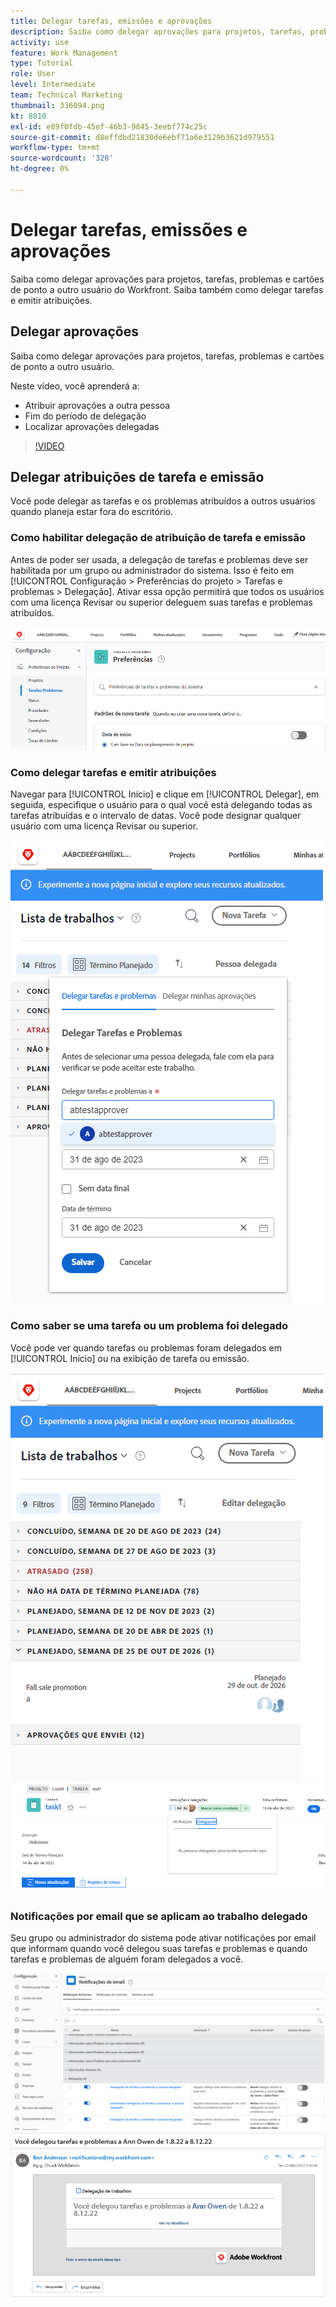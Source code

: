 ```yaml
---
title: Delegar tarefas, emissões e aprovações
description: Saiba como delegar aprovações para projetos, tarefas, problemas e cartões de ponto a outro usuário do Workfront. Saiba também como delegar tarefas e emitir atribuições.
activity: use
feature: Work Management
type: Tutorial
role: User
level: Intermediate
team: Technical Marketing
thumbnail: 336094.png
kt: 8810
exl-id: e89f0fdb-45ef-46b3-9845-3eebf774c25c
source-git-commit: d8effdbd21830de6ebf71a6e3129b3621d979551
workflow-type: tm+mt
source-wordcount: '328'
ht-degree: 0%

---
```


# Delegar tarefas, emissões e aprovações

Saiba como delegar aprovações para projetos, tarefas, problemas e cartões de ponto a outro usuário do Workfront. Saiba também como delegar tarefas e emitir atribuições.

## Delegar aprovações

Saiba como delegar aprovações para projetos, tarefas, problemas e cartões de ponto a outro usuário.

Neste vídeo, você aprenderá a:

* Atribuir aprovações a outra pessoa
* Fim do período de delegação
* Localizar aprovações delegadas

>[!VIDEO](https://video.tv.adobe.com/v/336094/?quality=12)

<!---
learn more URLS
Delegate approval request
--->

## Delegar atribuições de tarefa e emissão

Você pode delegar as tarefas e os problemas atribuídos a outros usuários quando planeja estar fora do escritório.

### Como habilitar delegação de atribuição de tarefa e emissão

Antes de poder ser usada, a delegação de tarefas e problemas deve ser habilitada por um grupo ou administrador do sistema. Isso é feito em [!UICONTROL Configuração > Preferências do projeto > Tarefas e problemas > Delegação]. Ativar essa opção permitirá que todos os usuários com uma licença Revisar ou superior deleguem suas tarefas e problemas atribuídos.

![Captura de tela mostrando [!UICONTROL Configuração] preferências para delegação](assets/delegation-1.png)

### Como delegar tarefas e emitir atribuições

Navegar para [!UICONTROL Início] e clique em [!UICONTROL Delegar], em seguida, especifique o usuário para o qual você está delegando todas as tarefas atribuídas e o intervalo de datas. Você pode designar qualquer usuário com uma licença Revisar ou superior.

![Captura de tela que mostra a guia de delegação em [!UICONTROL Início]](assets/delegation-2.png)

### Como saber se uma tarefa ou um problema foi delegado

Você pode ver quando tarefas ou problemas foram delegados em [!UICONTROL Início] ou na exibição de tarefa ou emissão.

![Captura de tela mostrando atribuição de tarefa delegada em [!UICONTROL Início]](assets/delegation-4.png)
![Captura de tela mostrando atribuição de tarefa delegada na exibição de tarefa](assets/delegation-3.png)

### Notificações por email que se aplicam ao trabalho delegado

Seu grupo ou administrador do sistema pode ativar notificações por email que informam quando você delegou suas tarefas e problemas e quando tarefas e problemas de alguém foram delegados a você.

![Captura de tela mostrando [!UICONTROL Configuração] opções de notificação por email para delegação](assets/delegation-5.png)
![Captura de tela mostrando um email de delegação de trabalho](assets/delegation-6.png)
